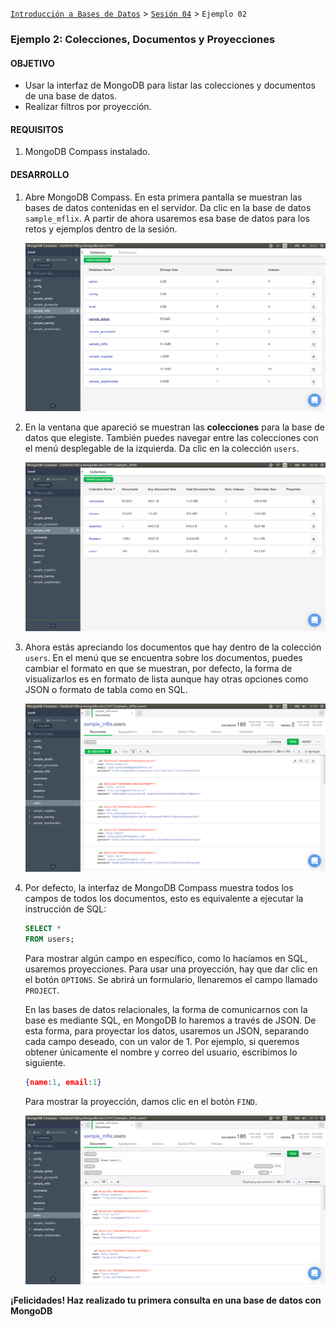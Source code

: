 [`Introducción a Bases de Datos`](../../Readme.md) > [`Sesión 04`](../Readme.md) > `Ejemplo 02`

### Ejemplo 2: Colecciones, Documentos y Proyecciones

#### OBJETIVO

- Usar la interfaz de MongoDB para listar las colecciones y documentos de una base de datos.
- Realizar filtros por proyección.

#### REQUISITOS

1. MongoDB Compass instalado.

#### DESARROLLO

1. Abre MongoDB Compass. En esta primera pantalla se muestran las bases de datos contenidas en el servidor. Da clic en la base de datos `sample_mflix`. A partir de ahora usaremos esa base de datos para los retos y ejemplos dentro de la sesión.

   ![imagen](imagenes/s4e21.png)

2. En la ventana que apareció se muestran las **colecciones** para la base de datos que elegiste. También puedes navegar entre las colecciones con el menú desplegable de la izquierda. Da clic en la colección `users`.
   
   ![imagen](imagenes/s4e22.png)

3. Ahora estás apreciando los documentos que hay dentro de la colección `users`. En el menú que se encuentra sobre los documentos, puedes cambiar el formato en que se muestran, por defecto, la forma de visualizarlos es en formato de lista aunque hay otras opciones como JSON o formato de tabla como en SQL.

   ![imagen](imagenes/s4e23.png)
   
4. Por defecto, la interfaz de MongoDB Compass muestra todos los campos de todos los documentos, esto es equivalente a ejecutar la instrucción de SQL:

   ```sql
   SELECT *
   FROM users;
   ```
   
   Para mostrar algún campo en específico, como lo hacíamos en SQL, usaremos proyecciones. Para usar una proyección, hay que dar clic en el botón `OPTIONS`. Se abrirá un formulario, llenaremos el campo llamado `PROJECT`. 
   
   En las bases de datos relacionales, la forma de comunicarnos con la base es mediante SQL, en MongoDB lo haremos a través de JSON. De esta forma, para proyectar los datos, usaremos un JSON, separando cada campo deseado, con un valor de 1. Por ejemplo, si queremos obtener únicamente el nombre y correo del usuario, escribimos lo siguiente.
   
   ```json
   {name:1, email:1}
   ```
   
   Para mostrar la proyección, damos clic en el botón `FIND`.
   
   ![imagen](imagenes/s4e24.png)

**¡Felicidades! Haz realizado tu primera consulta en una base de datos con MongoDB**
